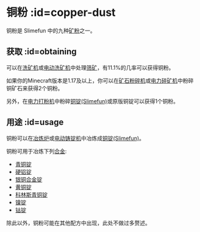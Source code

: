 # 铜粉 :id=copper-dust

铜粉是 Slimefun 中的九种[矿粉](/Dusts)之一。

## 获取 :id=obtaining

可以在[洗矿机](/Ore-Washer)或[电动洗矿机](/Electric-Dust-Washer)中处理[筛矿](/Sifted-Ore)，有11.1%的几率可以获得铜粉。

如果你的Minecraft版本是1.17及以上，你可以在[矿石粉碎机](/Ore-Crusher)或[电力碎矿机](/Electric-Ore-Grinder)中粉碎铜矿石来获得2个铜粉。

另外，在[电力打粉机](/Electric-Ingot-Pulverizer)中粉碎[铜锭(Slimefun)](/Copper-Ingot)或原版铜锭可以获得1个铜粉。

## 用途 :id=usage

铜粉可以在[冶炼炉](/Smeltery)或[电动铸锭机](/Electric-Ingot-Factory)中冶炼成[铜锭(Slimefun)](/Copper-Ingot)。

铜粉可用于冶炼下列[合金](/Ingots#Alloys):

* [青铜锭](/Bronze-Ingot)
* [硬铝锭](/Duralumin-Ingot)
* [银铜合金锭](/Billon-Ingot)
* [黄铜锭](/Brass-Ingot)
* [科林斯青铜锭](/Corinthian-Bronze-Ingot)
* [镍锭](/Nickel-Ingot)
* [钴锭](/Cobalt-Ingot)

除此以外，铜粉可能在其他配方中出现，此处不做过多赘述。
